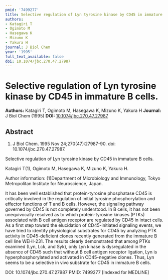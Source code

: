 ```yaml
---
pmid: '7499277'
title: Selective regulation of Lyn tyrosine kinase by CD45 in immature B cells.
authors:
- Katagiri T
- Ogimoto M
- Hasegawa K
- Mizuno K
- Yakura H
journal: J Biol Chem
year: '1995'
full_text_available: false
doi: 10.1074/jbc.270.47.27987
---
```


# Selective regulation of Lyn tyrosine kinase by CD45 in immature B cells.
**Authors:** Katagiri T, Ogimoto M, Hasegawa K, Mizuno K, Yakura H
**Journal:** J Biol Chem (1995)
**DOI:** [10.1074/jbc.270.47.27987](https://doi.org/10.1074/jbc.270.47.27987)

## Abstract

1. J Biol Chem. 1995 Nov 24;270(47):27987-90. doi: 10.1074/jbc.270.47.27987.

Selective regulation of Lyn tyrosine kinase by CD45 in immature B cells.

Katagiri T(1), Ogimoto M, Hasegawa K, Mizuno K, Yakura H.

Author information:
(1)Department of Microbiology and Immunology, Tokyo Metropolitan Institute for 
Neuroscience, Japan.

It has been well established that protein-tyrosine phosphatase CD45 is 
critically involved in the regulation of initial tyrosine phosphorylation and 
effector functions of T and B cells. However, the signaling pathway governed by 
CD45 is not completely understood. In B cells, it has not been unequivocally 
resolved as to which protein-tyrosine kinases (PTKs) associated with B cell 
antigen receptor are regulated by CD45 in intact cells. As a first step toward 
the elucidation of CD45-initiated signaling events, we have tried to identify 
physiological substrates for CD45 by analyzing PTK activity in CD45-deficient 
clones recently generated from the immature B cell line WEHI-231. The results 
clearly demonstrated that among PTKs examined (Lyn, Lck, and Syk), only Lyn 
kinase is dysregulated in the absence of CD45 such that without B cell antigen 
receptor ligation, Lyn is hyperphosphorylated and activated in CD45-negative 
clones. Thus, Lyn seems to be a selective in vivo substrate for CD45 in immature 
B cells.

DOI: 10.1074/jbc.270.47.27987
PMID: 7499277 [Indexed for MEDLINE]
